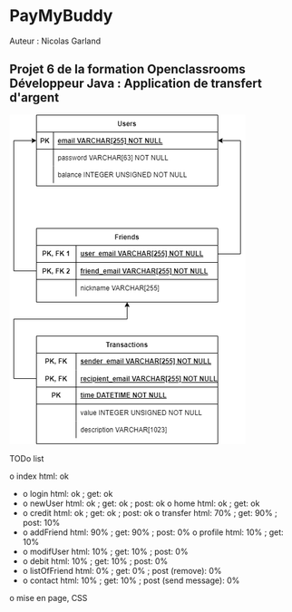 # PayMyBuddy

Auteur : Nicolas Garland

## Projet 6 de la formation Openclassrooms Développeur Java : Application de transfert d'argent

![Diagramme des données](Readme_image/diagramme_donnees.png)


TODo list

o index				html: ok
- o login			html: ok ; 	get: ok
- o newUser			html: ok ; 	get: ok ; 	post: ok
o home				html: ok ;	get: ok
- o credit			html: ok ;	get: ok ; 	post: ok
o transfer			html: 70% ; get: 90% ; 	post: 10%
- o addFriend		html: 90% ; get: 90% ; 	post: 0%
o profile			html: 10% ; get: 10%
- o modifUser		html: 10% ; get: 10% ; 	post: 0%
- o debit			html: 10% ; get: 10% ; 	post: 0%
- o listOfFriend	html: 0% ; 	get: 0% ; 	post (remove): 0%
- o contact			html: 10% ; get: 10% ; 	post (send message): 0%

o mise en page, CSS
